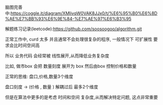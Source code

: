 脑图完善中:https://coggle.it/diagram/XMljvqW0VAK8JJx0/t/%E6%95%B0%E6%8D%AE%E7%BB%93%E6%9E%84-%E7%AE%97%E6%B3%95

解题练习记录(leetcode):https://github.com/soosoogoo/algorithm.git



正常工作中, curd 太多
并且通常不会处理很复杂的程序, 一般情况下  可扩展性 要求会比时间空间高


所以  业务代码 会经常被 线性展开,从而降低业务复杂度

比如, 做市box   会把  数量刻度  展开为  box
然后由box 控制价格和数量


正常的思维: 盘口,价格,数量3个维度


盘口刻度 -> (价格  , 数量 )  解耦过后 最多2个维度


但是在算法中更多的是考虑 时间和空间 复杂度,从而解决特定问题, 这点非常重要







